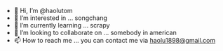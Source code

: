 - 👋 Hi, I’m @haolutom
- 👀 I’m interested in ... songchang
- 🌱 I’m currently learning ... scrapy
- 💞️ I’m looking to collaborate on ... somebody in american
- 📫 How to reach me ...  you can contact me via haolu1898@gmail.com

<!---
haolutom/haolutom is a ✨ special ✨ repository because its `README.md` (this file) appears on your GitHub profile.
You can click the Preview link to take a look at your changes.
--->
